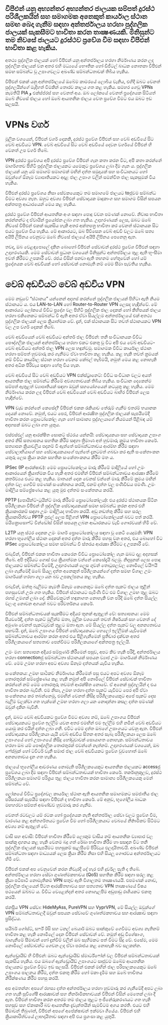 ## වීපීඑන් යනු අභ්‍යන්තර අභ්‍යන්තර ජාලයක සම්පත් දුරස්ථ පරිශීලකයින් සහ සමාගමක අනෙකුත් කාර්යාල ස්ථාන සමඟ බෙදා ගැනීම සඳහා අන්තර්ජාලය හරහා පුද්ගලික ජාලයක් සැකසීමට භාවිතා කරන තාක්‍ෂණයකි. මිනිසුන්ට තම නිවසේ ජාලයට දුරස්ථව ප්‍රවේශ වීම සඳහා වීපීඑන් භාවිතා කළ හැකිය.


අතථ්‍ය පුද්ගලික ජාලයක් හෝ වීපීඑන් යනු අන්තර්ජාලය හරහා නිර්මාණය කරන ලද පුද්ගලික ජාලයක් වන අතර එහි මධ්‍යයේ භෞතික හෝ ඩිජිටල් බාධක නොතකා වීපීඑන් සමඟ සම්බන්ධ වූ උපාංගවලට අඛණ්ඩ සම්බන්ධතාවක් තිබිය හැකිය.

වීපීඑන් එකක් යනු අන්තර්ජාලයේ ඔබේම කාමරයේ ලොබිය වැනිය, එහිදී ඔබට වෙනත් පුද්ගලයින්ගේ මැදිහත් වීමකින් තොරව කාලය ගත කළ හැකිය. සමහර ගෙවූ VPNs කැමතියි PIA و එක්ස්ප්රස් සහ වෙනත් අය. ඔබ ලෝකයේ වෙනත් ප්‍රදේශයක සිටියත් ඔබේ නිවසේ ජාලය හෝ ඔබේ ආයතනික ජාලය වෙත ප්‍රවේශ වීමට එය ඔබට ඉඩ සලසයි.

# VPNs වර්ග
මූලික වශයෙන්, වීපීඑන් වර්ග දෙකකි, දුරස්ථ ප්‍රවේශ වීපීඑන් සහ වෙබ් අඩවියේ සිට වෙබ් අඩවියට VPN. වෙබ් අඩවියේ සිට වෙබ් අඩවියේ දෙවන වර්ගයේ වීපීඑන් හි වෙනත් උප වර්ග තිබේ.

VPN දුරස්ථ ප්‍රවේශය
අපි දුරස්ථ ප්‍රවේශ වීපීඑන් ගැන කතා කරන විට, අපි කතා කරන්නේ මාර්ගගතව පිහිටි පුද්ගලික ජාලයකට යමෙකුට ප්‍රවේශය ලබා දීම ගැන ය. පුද්ගලික ජාලයක් යනු යම් සමාගම් සමාගමක් මඟින් දත්ත සමුදායක් සහ සංවිධානයට හෝ ඔවුන්ගේ ඕනෑම ව්‍යාපෘතියකට අදාළ ජාල උපාංග වලින් සමන්විත ජාල සැකසුමක් විය හැකිය.

වීපීඑන් දුරස්ථ ප්‍රවේශය නිසා සේවකයෙකුට තම සමාගමේ ජාලයට toජුවම සම්බන්ධ වීමට අවශ්‍ය නැත. ඔහුට අවශ්‍ය වීපීඑන් සේවාදායක මෘදුකාංග සහ සමාගම විසින් සපයන අක්තපත්‍ර ආධාරයෙන් මෙය කළ හැකිය.

දුරස්ථ ප්‍රවේශ වීපීඑන් ආයතනික අංශ සඳහා පොදු වචන පමණක් නොවේ. නිවාස භාවිතා කරන්නන්ට ද ඒවායින් ප්‍රයෝජන ලබා ගත හැකිය. උදාහරණයක් ලෙස, ඔබට ඔබේ නිවසේ වීපීඑන් එකක් සැකසිය හැකි අතර අක්තපත්‍ර භාවිතා කර වෙනත් ස්ථානයක සිට එයට ප්‍රවේශ විය හැකිය. මේ ආකාරයට, ඔබ පිවිසෙන වෙබ් අඩවි වලට ඔබේ සත්‍ය අයිපී ලිපිනය වෙනුවට ඔබේ නිවසේ ජාලයේ අයිපී ලිපිනය පෙනෙනු ඇත.

තවද, ඔබ වෙළඳපොලේ දකින බොහෝ වීපීඑන් සේවාවන් දුරස්ථ ප්‍රවේශ වීපීඑන් සඳහා උදාහරණයකි. මෙම සේවාවන් ප්‍රධාන වශයෙන් මිනිසුන්ට අන්තර්ජාලය තුළ ඇති භූ-සීමා ඉවත් කිරීමට උපකාරී වේ. රජය විසින් පනවා ඇති තහනම හේතුවෙන් හෝ යම් ප්‍රදේශයක වෙබ් අඩවියක් හෝ සේවාවක් නොමැති නම් මෙම සීමා පැවතිය හැකිය.

# වෙබ් අඩවියට වෙබ් අඩවිය VPN
මෙම නඩුවේ “ස්ථානය” යන්නෙන් අදහස් කරන්නේ පුද්ගලික ජාලයක් පිහිටා ඇති නියම ස්ථානයට ය. එය LAN-to-LAN හෝ Router-to-Router VPN ලෙසද හැඳින්වේ. මේ ආකාරයට ලෝකයේ විවිධ ප්‍රදේශ වල පිහිටි පුද්ගලික ජාල දෙකක් හෝ කිහිපයක් ජාලය හරහා එකිනෙකට සම්බන්ධ වී ඇති අතර ඒවා සියල්ලම අන්තර්ජාලයේ එක් අතථ්‍ය පුද්ගලික ජාලයක් ලෙස ක්‍රියාත්මක වේ. දැන්, එක් ස්ථානයක සිට තවත් ස්ථානයකට VPN වල උප වර්ග දෙකක් තිබේ.


වෙබ් අඩවියෙන් වෙබ් අඩවියට අන්තර් ජාල වීපීඑන්:
තනි සංවිධානයක විවිධ පෞද්ගලික ජාලයන් අන්තර්ජාලය හරහා එකට එකතු වූ විට අපි එය වෙබ් අඩවියට-වෙබ් අඩවියට අන්තර් ජාල VPN ලෙස හඳුන්වමු. සමාගමක විවිධ කාර්යාල ස්ථාන හරහා සම්පත් හුවමාරු කර ගැනීමට ඒවා භාවිතා කළ හැකිය. කළ හැකි තවත් ක්‍රමයක් නම් විවිධ කාර්යාල ස්ථාන හරහා වෙනම කේබල් තැබීමයි, නමුත් මෙය කළ නොහැකි අතර අධික පිරිවැය සඳහා හේතු විය හැක.

වෙබ් අඩවියේ සිට වෙබ් අඩවියට VPN එක්ස්ට්‍රානෙට්:
විවිධ සංවිධාන වලට අයත් ආයතනික ජාල සම්බන්ධ කිරීමේ අවශ්‍යතාවයක් තිබිය හැකිය. සංවිධාන දෙකෙන්ම සම්පත් ඇතුළත් ව්‍යාපෘතියක් සඳහා ඔවුන් සහයෝගයෙන් කටයුතු කළ හැකිය. මෙම නිර්මාණය කරන ලද වීපීඑන් වෙබ් අඩවියෙන් වෙබ් අඩවියට බාහිර වීපීඑන් ලෙස හැඳින්වේ.

VPN වැඩ කරන්නේ කෙසේද?
වීපීඑන් එකක රැකියාව තේරුම් ගැනීම එතරම් භයානක දෙයක් නොවේ. නමුත්, එයට පෙර, වීපීඑන් ආරක්‍ෂිත පුද්ගලික ජාලයක් සැපයීමේදී භාවිතා කරන ප්‍රොටෝකෝල ගැන හෝ සාමාන්‍ය පුද්ගලයාගේ නියමයන් පිළිබඳ යම් අදහසක් ඔබට ලබා ගත යුතුය.


එස්එස්එල් යනු ආරක්ෂිත සොකට් ස්ථරය යන්නයි: සේවාදායකයා සහ සේවාදායක උපාංග අතර නිසි සත්‍යාපනය සහතික කිරීම සඳහා ත්‍රිමාණ අත් හුවමාරු ක්‍රමය භාවිතා කෙරේ. සත්‍යාපන ක්‍රියාවලිය පදනම් වී ඇත්තේ සම්බන්ධතාවය ආරම්භ කිරීම සඳහා සේවාලාභියාගේ සහ සේවාදායකයාගේ පැත්තේ දැනටමත් ගබඩා කර ඇති සංකේතාංකන යතුරු ලෙස ක්‍රියා කරන සහතික සංකේතාංකනය කිරීම මත ය.

IPSec (IP ආරක්ෂාව): මෙම ප්‍රොටෝකෝලය මාරු කිරීමේ මාදිලියේ හෝ උමං ආකාරයෙන් ක්‍රියාත්මක විය හැකි අතර එමඟින් වීපීඑන් සම්බන්ධතාවය ආරක්‍ෂා කිරීමේ කර්තව්‍යය එයට කළ හැකිය. මාතයන් දෙක වෙනස් වන්නේ මාරු කිරීමේ ක්‍රමය මඟින් දත්ත වල ගෙවීම් පමණක් සංකේතනය කරයි, එනම් දත්ත වල පණිවිඩය පමණි. උමං මාදිලිය සම්ප්‍රේෂණය කළ යුතු මුළු දත්තම සංකේතනය කරයි.

PPTP (පොයින්ට්-ටුයින්ට් මාරු කිරීමේ ප්‍රොටෝකෝලය): එය දුරස්ථ ස්ථානයක සිටින පරිශීලකයා වීපීඑන් හි පුද්ගලික සේවාදායකයක් සමඟ සම්බන්ධ කරන අතර එහි ක්‍රියාකාරකම් සඳහා උමං මාදිලියද භාවිතා කරයි. අඩු නඩත්තු කිරීම සහ සරල ක්‍රියාකාරිත්වය PPTP පුළුල් ලෙස පිළිගත් VPN ප්‍රොටෝකෝලයක් බවට පත් කරයි. මයික්‍රොසොෆ්ට් වින්ඩෝස් විසින් සපයනු ලබන ආධාරකයට වැඩි ගෞරවයක් හිමි වේ.

L2TP යනු ස්ථර දෙකක උමං මාර්ග ප්‍රොටෝකෝලය සඳහා වූ කෙටි යෙදුමකි: VPN හරහා භූගෝලීය ස්ථාන දෙකක් අතර දත්ත මාරු කිරීම පහසු වන අතර, එය බොහෝ විට IPSec ප්‍රොටෝකෝලය සමඟ සම්බන්ධ වී ස්තරය ආරක්‍ෂා කිරීමට ද උපකාරී වේ.

එබැවින්, වීපීඑන් එකක භාවිතා කෙරෙන විවිධ ප්‍රොටෝකෝල ගැන ඔබට දළ අදහසක් තිබේ. අපි ඉදිරියට ගොස් එය ක්‍රියාත්මක වන්නේ කෙසේදැයි බලමු. නිදසුනක් ලෙස පොදු ජාලයකට සම්බන්ධ වීමේදී, උදාහරණයක් ලෙස ගුවන් තොටුපලවල නොමිලේ වයිෆයි ලබා ගැනීමේදී ඔබේ සියලු දත්ත අනෙකුත් පරිශීලකයන්ගේ දත්ත සමඟ විශාල උමං මාර්ගයක් හරහා ගලා යන බව උපකල්පනය කළ හැකිය.

එබැවින්, ඔත්තු බැලීමට කැමති ඕනෑම කෙනෙකුට ඔබේ දත්ත පැකට් ජාලය තුළින් පහසුවෙන් උරා ගත හැකිය. වීපීඑන් ස්ථානයට පැමිණි විට එම විශාල උමඟ තුළ ඔබට රහස් උමගක් ලබා දේ. කිසිවෙකුටත් හඳුනාගත නොහැකි වන පරිදි ඔබේ දත්ත සියල්ල වලංගු නොවන අගයන් බවට පරිවර්තනය කෙරේ.


වීපීඑන් සම්බන්ධතාවයක් සැකසීමට අදියර තුනක් ඇතුළත් වේ:
සත්‍යාපනය: මෙම පියවරේදී, දත්ත පැකට් මුලින්ම ඔතා, මූලික වශයෙන් තවත් ශීර්ෂයක් සහ වෙනත් දේ අමුණා වෙනත් පැකට්ටුවක් තුළට ඔතා ඇත. මේ සියල්ල දත්ත පැකට් වල අනන්‍යතාවය සඟවයි. දැන්, ඔබේ උපාංගය වීපීඑන් සේවාදායකයට හෙලෝ ඉල්ලීමක් යැවීමෙන් සම්බන්ධතාවය ආරම්භ කරන අතර එය පිළිගැනීමෙන් ප්‍රතිචාර දක්වන අතර පරිශීලකයාගේ සත්‍යතාව පෙන්වීමට පරිශීලකයාගේ අක්තපත්‍ර ඉල්ලයි.

උමං මග: සත්‍යාපන අදියර සම්පූර්ණ කිරීමෙන් පසුව, අපට කිව හැකි පරිදි, අන්තර්ජාලය හරහා connectionජු සම්බන්ධතා ස්ථානයක් සපයන ව්‍යාජ උමං මාර්ගයක් නිර්මාණය වේ. මෙම උමඟ හරහා අපට අවශ්‍ය ඕනෑම දත්තයක් යැවිය හැකිය.

සංකේතකය: උමඟ සාර්‍ථකව නිර්මාණය කිරීමෙන් පසු එයට අපට අවශ්‍ය ඕනෑම තොරතුරක් සම්ප්‍රේෂණය කළ හැකි නමුත් අපි නොමිලේ වීපීඑන් සේවාවක් භාවිතා කරන්නේ නම් මෙම තොරතුරු තවමත් ආරක්ෂිත නොවේ. ඒ අනෙක් පුද්ගලයින් ද එය භාවිතා කරන බැවිනි. එම නිසා, උමඟ හරහා දත්ත පැකට් යැවීමට පෙර අපි ඒවා සංකේතනය කර තබන්නෙමු, එමඟින් වෙනත් කිසිදු පරිශීලකයෙකුට අපේ පැකට් දෙස බැලීම වලක්වා ගත හැක්කේ උමඟ හරහා ගලා යන නොදන්නා කසල දත්ත පමණක් ඔවුන් දකින බැවිනි.

දැන්, ඔබට වෙබ් අඩවියකට ප්‍රවේශ වීමට අවශ්‍ය නම්, ඔබේ උපාංගය වීපීඑන් සේවාදායකයට ප්‍රවේශ ඉල්ලීම යවන අතර එමඟින් එම ඉල්ලීම එහි නමින් වෙබ් අඩවියට යොමු කර එයින් දත්ත ලබා ගනී. එවිට මෙම දත්ත ඔබගේ උපාංගයට යවනු ඇත. වීපීඑන් සේවාදායකය පරිශීලකයා යැයි වෙබ් අඩවිය සිතන අතර සැබෑ පරිශීලකයා ලෙස ඔබේ උපාංගයේ හෝ උපාංගයේ කිසිදු හෝඩුවාවක් සොයාගත නොහැක. සම්බන්ධතාවය හරහා ඔබ යම් පෞද්ගලික තොරතුරක් එවන්නේ නැත්නම්. උදාහරණයක් වශයෙන්, ඔබ ෆේස්බුක් හෝ ට්විටර් වැනි සමාජ ජාල වෙබ් අඩවියකට ප්‍රවේශ වුවහොත් ඔබේ අනන්‍යතාවය දැන ගත හැකිය.

ජාලයේ භූගෝලීය ආවරණය නොමැති පරිශීලකයෙකුට ආයතනික ජාලයකට accessජු ප්‍රවේශය ලබා දීම සඳහා වීපීඑන් සම්බන්ධතාවයක් භාවිතා කෙරේ. තර්කානුකූලව, දුරස්ථ පරිශීලකයා සමාගම් පරිශ්‍රය තුළ ජාලය භාවිතා කරන සාමාන්‍ය පරිශීලකයෙකු මෙන් සම්බන්ධ වේ.

ලෝකයේ විවිධ ප්‍රදේශවල කාර්යාල ස්ථාන ඇති ආයතනික සමාගමකට සමජාතීය ජාල පරිසරයක් සැපයීම සඳහා වීපීඑන් ද භාවිතා කෙරේ. මේ අනුව, භූගෝලීය බාධක මඟහරවා සම්පත් අඛණ්ඩව හුවමාරු කර ගැනීම.

වෙනත් රටවලට යම් රටක හෝ ප්‍රදේශයක නැති අන්තර්ජාල සේවා වලට ප්‍රවේශ වීම, වාරණය කළ අන්තර්ගතයට ප්‍රවේශ වීම හෝ පරිශීලකයාට වෙබයේ නිර්‍නාමිකව සිටීමට අවශ්‍ය නම් ඇතුළත් වේ.

වාසි සහ අවාසි:
වීපීඑන් භාවිතා කිරීමේ ලොකුම වාසිය නම් ආයතනික ව්‍යාපාර වල සාක්කු දහනය කළ හැකි වෙනම බදු ගත් රේඛා භාවිතා කිරීම හා සසඳන විට තනි පුද්ගලික ජාලයක් සැපයීමට පහසුකම් සැලසීමේ පිරිවැය ඵලදායිතාවයි. අඛණ්ඩ වීපීඑන් සම්බන්ධතා සඳහා මාධ්‍යයක් ලෙස ක්‍රියා කිරීම නිසා එහි සියලු ගෞරවය අන්තර්ජාලයට හිමි වේ.

වීපීඑන් එකක් අප වෙනුවෙන් කරන නිවැරදි දේ හැර එහි දුර්වල පැති ද තිබේ. අන්තර්ජාලය හරහා සේවා ගුණාත්මකභාවය (QoS) සහතික කිරීම සඳහා සරල කළ ක්‍රියා පටිපාටි නොමැතිකම VPN සතුව ඇති විශාලතම තාක්‍ෂණයයි. එපමණක් නොව, පුද්ගලික ජාලයෙන් පිටත ආරක්‍ෂිතභාවය සහ සත්‍යතාව VPN තාක්‍ෂණයේ විෂය පථයෙන් ඔබ්බට ය. විවිධ වෙළෙන්දන් අතර නොගැලපීම අඩුපාඩු රාශියකට එකතු කරයි.

ජනප්‍රිය VPN සේවා:
HideMyAss, PureVPN සහ VyprVPN, මේ සියල්ල ඔවුන්ගේ VPN සම්බන්ධතාවලදී ඔවුන් සපයන සේවාවේ ගුණාත්මකභාවය සහ ආරක්‍ෂාව සඳහා ප්‍රසිද්ධය.

සයිබර් ගෝස්ට්, සර්ෆ් ඊසි සහ ටනල් බෙයාර් ඔබට සාක්කුවේ ගෙවීමට අවශ්‍ය නැතිනම් භාවිතා කළ හැකි නොමිලේ දෙන වීපීඑන් සේවාවන් වේ. නමුත් අඩු විශේෂාංග, බාගැනීමේ සීමාවන් හෝ දැන්වීම් වලින් ඔබ සෑහීමකට පත් වීමට සිදු වේ. එසේම, මෙම නොමිලේ සේවාවන්ට ගෙවන ලද ඒවා පරාජය කළ නොහැකි බව සලකන්න.

ඇන්ඩ්‍රොයිඩ් හි වීපීඑන්:
ඔබට ඇන්ඩ්‍රොයිඩ් ස්මාර්ට්ෆෝන් වල වීපීඑන් සම්බන්ධතාවයක් සැකසිය හැකිය. එය ඔබගේ ඇන්ඩ්‍රොයිඩ් උපාංගයට සෘජුවම ඔබේම ආයතනික ජාලයකට ප්‍රවේශ වීමට ඉඩ සලසයි. වීපීඑන් එකක් මඟින් ජාල පරිපාලකයෙකුට ඔබේ උපාංගය පාලනය කිරීම, දත්ත එකතු කිරීම හෝ මකා දැමීම සහ ඔබේ භාවිතය නිරීක්ෂණය කිරීම පහසු කරයි.

අප අමතන්න:
අපගේ රහස්‍ය දත්ත අන්තර්ජාලය හරහා හුවමාරු කර ගැනීමේදී අපට ලබා ගත හැකි සුවිශේෂී ආරක්‍ෂාවක් සහ නිර්නාමිකභාවයක් වීපීඑන් විසින් මෙතෙක් ලබා දී ඇත. වීපීඑන් භාවිතා කරන අතරම තම ජාලය තුළට ඉංජිනේරුකරණයට ගත හැකි පහසුව සහ ඒකාකාරී බව ආයතනික දැවැන්තයින් සැමවිටම අගය කරති. එයට එහි සීමාවන් තිබුණත්, වීපීඑන් අපගේ අපේක්ෂාවන් ඉක්මවා ගියේය. වීපීඑන් එහි ක්‍රියාකාරිත්වයේ ලාභදායිතාව සඳහා අපි එය ප්‍රශංසා කළ යුතුයි.
